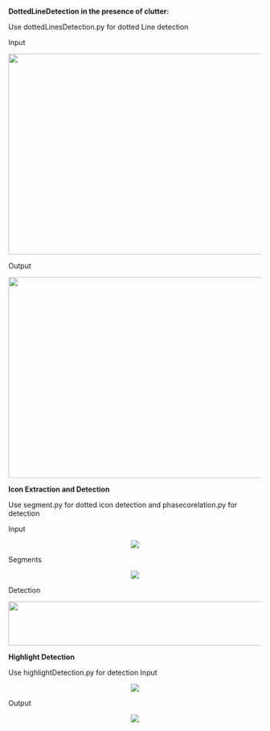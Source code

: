 # 
<b>DottedLineDetection in the presence of clutter:</b>
<p align="left">
Use dottedLinesDetection.py for dotted Line detection
</p>

Input
<p align="center">
  <img width="600" height="400" src="https://user-images.githubusercontent.com/34507375/168480704-758e7038-e641-471d-b975-dfc3503c1d86.PNG">
</p>

Output
<p align="center">
  <img width="600" height="400" src="https://user-images.githubusercontent.com/34507375/168480734-85555eca-72e2-43fb-a7c7-a71a9a930bbd.png">
</p>

<b>Icon Extraction and Detection</b>
<p align="left">
Use segment.py for dotted icon detection and phasecorelation.py for detection
</p>
<p align="left">
Input
</p>
<p align="center">
  <img src="https://user-images.githubusercontent.com/34507375/168481292-8b559207-4e10-4336-9cb2-e817ddfa18ff.png">
</p>
<p align="left">
Segments
</p>
<p align="center">
  <img src="https://user-images.githubusercontent.com/34507375/168481397-d0cbae74-74fe-4c70-bc4d-3698c83c9237.png">
</p>
</p>
<p align="left">
Detection
</p>
<p align="center">
  <img width="746" height="88" src="https://user-images.githubusercontent.com/34507375/168481706-67b5e5c6-8bfb-472d-92cf-9bb0512d0b52.png">
</p>
<b>Highlight Detection</b>
<p align="left">
Use highlightDetection.py for detection
Input
</p>
<p align="center">
  <img src="https://user-images.githubusercontent.com/34507375/168484262-70451217-8018-417c-b52a-d9c2823f954e.png">
</p>
<p align="left">
Output
</p>
<p align="center">
  <img src="https://user-images.githubusercontent.com/34507375/168484312-ab5e518e-07e5-43f3-84a6-be28a7216c23.png">
</p>

